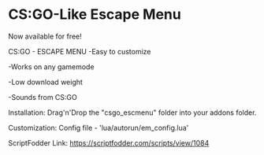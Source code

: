 # CS:GO-Like Escape Menu
Now available for free!

CS:GO - ESCAPE MENU
-Easy to customize

-Works on any gamemode

-Low download weight

-Sounds from CS:GO

Installation:
Drag'n'Drop the "csgo_escmenu" folder into your addons folder.

Customization:
Config file - 'lua/autorun/em_config.lua'

ScriptFodder Link: https://scriptfodder.com/scripts/view/1084

